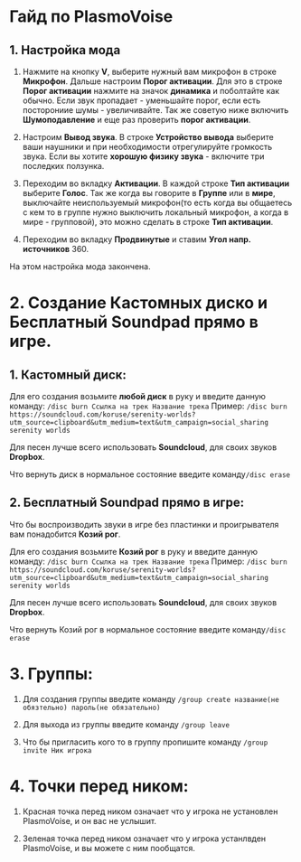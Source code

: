 # Гайд по PlasmoVoise
## 1. Настройка мода

1) Нажмите на кнопку **V**, выберите нужный вам микрофон в строке **Микрофон**. Дальше настроим **Порог активации**. Для это в строке **Порог активации** нажмите на значок **динамика** и поболтайте как обычно. Если звук пропадает - уменьшайте порог, если есть посторониие шумы - увеличивайте. Так же советую ниже включить **Шумоподавление** и еще раз проверить **порог активации**.

2) Настроим **Вывод звука**. В строке **Устройство вывода** выберите ваши наушники и при необходимости отрегулируйте громкость звука. Если вы хотите **хорошую физику звука** - включите три последких ползунка.

3) Переходим во вкладку **Активации**. В каждой строке **Тип активации** выберите **Голос**. Так же когда вы говорите в **Группе** или в **мире**, выключайте неиспользуемый микрофон(то есть когда вы общаетесь с кем то в группе нужно выключить локальный микрофон, а когда в мире - групповой), это можно сделать в строке **Тип активации**.

4) Переходим во вкладку **Продвинутые** и ставим **Угол напр. источников** 360.

На этом настройка мода закончена.

# 2. Создание **Кастомных диско** и **Бесплатный Soundpad** прямо в игре.

## 1. Кастомный диск:
Для его создания возьмите **любой диск** в руку и введите данную команду:
```/disc burn Ссылка на трек Название трека```
Пример: ```/disc burn https://soundcloud.com/koruse/serenity-worlds?utm_source=clipboard&utm_medium=text&utm_campaign=social_sharing serenity worlds```

Для песен лучше всего использовать **Soundcloud**, для своих звуков **Dropbox**.

Что вернуть диск в нормальное состояние введите команду```/disc erase```

## 2. Бесплатный Soundpad прямо в игре:

Что бы воспроизводить звуки в игре без пластинки и проигрывателя вам понадобится **Козий рог**.

Для его создания возьмите **Козий рог** в руку и введите данную команду:
```/disc burn Ссылка на трек Название трека```
Пример: ```/disc burn https://soundcloud.com/koruse/serenity-worlds?utm_source=clipboard&utm_medium=text&utm_campaign=social_sharing serenity worlds```

Для песен лучше всего использовать **Soundcloud**, для своих звуков **Dropbox**.

Что вернуть Козий рог в нормальное состояние введите команду```/disc erase```

# 3. Группы:

1) Для создания группы введите команду ```/group create название(не обязтельно) пароль(не обязательно)```

2) Для выхода из группы введите команду ```/group leave```

3) Что бы пригласить кого то в группу пропишите команду ```/group invite Ник игрока```

# 4. Точки перед ником:

1) Красная точка перед ником означает что у игрока не установлен PlasmoVoise, и он вас не услышит.

2) Зеленая точка перед ником означает что у игрока устанлвден PlasmoVoise, и вы можете с ним пообщатся.

